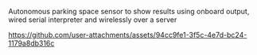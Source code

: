 Autonomous parking space sensor to show results using onboard output, wired serial interpreter and wirelessly over a server




https://github.com/user-attachments/assets/94cc9fe1-3f5c-4e7d-bc24-1179a8db316c

